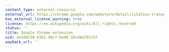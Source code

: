 ```yaml
---
content_type: external-resource
external_url: https://chrome.google.com/webstore/detail/citation-transparency/cepnbdbhabaljgecaddglhhcgajphbcf?hl=en
has_external_license_warning: true
license: https://en.wikipedia.org/wiki/All_rights_reserved
status: ''
title: Google Chrome extension
uid: ae2d9c50-6161-48c7-be00-1bcd4a791c57
wayback_url: ''
---
```

